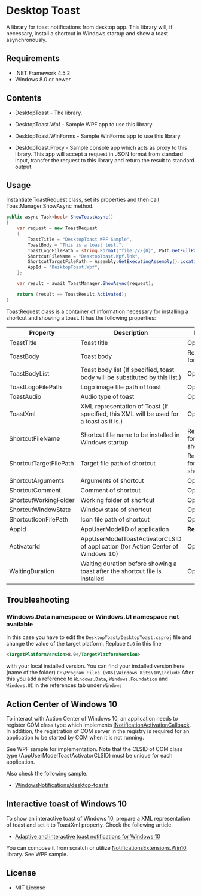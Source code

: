 ﻿# Desktop Toast

A library for toast notifications from desktop app. This library will, if necessary, install a shortcut in Windows startup and show a toast asynchronously.

## Requirements

 * .NET Framework 4.5.2
 * Windows 8.0 or newer

## Contents

 - DesktopToast - The library.

 - DesktopToast.Wpf - Sample WPF app to use this library.

 - DesktopToast.WinForms - Sample WinForms app to use this library.

 - DesktopToast.Proxy - Sample console app which acts as proxy to this library. This app will accept a request in JSON format from standard input, transfer the request to this library and return the result to standard output.

## Usage

Instantiate ToastRequest class, set its properties and then call ToastManager.ShowAsync method.

```csharp
public async Task<bool> ShowToastAsync()
{
    var request = new ToastRequest
    {
        ToastTitle = "DesktopToast WPF Sample",
        ToastBody = "This is a toast test.",
        ToastLogoFilePath = string.Format("file:///{0}", Path.GetFullPath("toast128.png")),
        ShortcutFileName = "DesktopToast.Wpf.lnk",
        ShortcutTargetFilePath = Assembly.GetExecutingAssembly().Location,
        AppId = "DesktopToast.Wpf",
    };

    var result = await ToastManager.ShowAsync(request);

    return (result == ToastResult.Activated);
}
```

ToastRequest class is a container of information necessary for installing a shortcut and showing a toast. It has the following properties:

| Property               | Description                                                                             | Note                  |
|------------------------|-----------------------------------------------------------------------------------------|-----------------------|
| ToastTitle             | Toast title                                                                             | Optional              |
| ToastBody              | Toast body                                                                              | Required for toast    |
| ToastBodyList          | Toast body list (If specified, toast body will be substituted by this list.)            | Optional              |
| ToastLogoFilePath      | Logo image file path of toast                                                           | Optional              |
| ToastAudio             | Audio type of toast                                                                     | Optional              |
| ToastXml               | XML representation of Toast (If specified, this XML will be used for a toast as it is.) | Optional              |
| ShortcutFileName       | Shortcut file name to be installed in Windows startup                                   | Required for shortcut |
| ShortcutTargetFilePath | Target file path of shortcut                                                            | Required for shortcut |
| ShortcutArguments      | Arguments of shortcut                                                                   | Optional              |
| ShortcutComment        | Comment of shortcut                                                                     | Optional              |
| ShortcutWorkingFolder  | Working folder of shortcut                                                              | Optional              |
| ShortcutWindowState    | Window state of shortcut                                                                | Optional              |
| ShortcutIconFilePath   | Icon file path of shortcut                                                              | Optional              |
| AppId                  | AppUserModelID of application                                                           | __Required__          |
| ActivatorId            | AppUserModelToastActivatorCLSID of application (for Action Center of Windows 10)        | Optional              |
| WaitingDuration        | Waiting duration before showing a toast after the shortcut file is installed            | Optional              |

## Troubleshooting

### Windows.Data namespace or Windows.UI namespace not available

In this case you have to edit the `DesktopToast/DesktopToast.csproj` file and change the value of the target platform.
Replace `8.0` in this line
```xml
<TargetPlatformVersion>8.0</TargetPlatformVersion>
```
with your local installed version. You can find your installed version here (name of the folder) `C:\Program Files (x86)\Windows Kits\10\Include`
After this you add a reference to `Windows.Data`, `Windows.Foundation` and `Windows.UI` in the references tab under `Windows`

## Action Center of Windows 10

To interact with Action Center of Windows 10, an application needs to register COM class type which implements [INotificationActivationCallback][1]. In addition, the registration of COM server in the registry is required for an application to be started by COM when it is not running.

See WPF sample for implementation. Note that the CLSID of COM class type (AppUserModelToastActivatorCLSID) must be unique for each application.

Also check the following sample.

 * [WindowsNotifications/desktop-toasts][2]

## Interactive toast of Windows 10

To show an interactive toast of Windows 10, prepare a XML representation of toast and set it to ToastXml property. Check the following article.

 * [Adaptive and interactive toast notifications for Windows 10][3]

You can compose it from scratch or utilize [NotificationsExtensions.Win10][4] library. See WPF sample.

## License

 - MIT License

[1]: https://msdn.microsoft.com/en-us/library/windows/desktop/mt643711.aspx
[2]: https://github.com/WindowsNotifications/desktop-toasts
[3]: https://blogs.msdn.microsoft.com/tiles_and_toasts/2015/07/02/adaptive-and-interactive-toast-notifications-for-windows-10/
[4]: https://www.nuget.org/packages/NotificationsExtensions.Win10/
